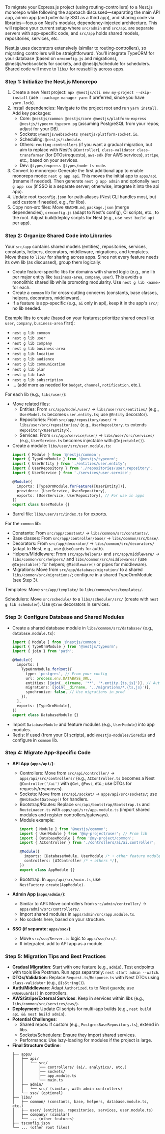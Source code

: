 To migrate your Express.js project (using routing-controllers) to a Nest.js monorepo while following the approach discussed—separating the main API app, admin app (and potentially SSO as a third app), and sharing code via libraries—focus on Nest's modular, dependency-injected architecture. This will replace your current setup where `src/admin` and `src/api` are separate servers with app-specific code, and `src/app` holds shared models, repositories, services, etc.

Nest.js uses decorators extensively (similar to routing-controllers), so migrating controllers will be straightforward. You'll integrate TypeORM for your database (based on `ormconfig.js` and migrations), @nestjs/websockets for sockets, and @nestjs/schedule for schedulers. Shared code will move to `libs/` for reusability across apps.

### Step 1: Initialize the Nest.js Monorepo
1. Create a new Nest project: `npx @nestjs/cli new my-project --skip-install` (use `--package-manager yarn` if preferred, since you have `yarn.lock`).
2. Install dependencies: Navigate to the project root and run `yarn install`. Add key packages:
   - Core: `@nestjs/common @nestjs/core @nestjs/platform-express @nestjs/typeorm typeorm pg` (assuming PostgreSQL from your repos; adjust for your DB).
   - Sockets: `@nestjs/websockets @nestjs/platform-socket.io`.
   - Scheduling: `@nestjs/schedule`.
   - Others: `routing-controllers` (if you want a gradual migration, but aim to replace with Nest's `@Controller`), `class-validator class-transformer` (for DTOs/requests), `aws-sdk` (for AWS services), `stripe`, etc., based on your services.
   - Dev: `@types/express @types/node ts-node`.
3. Convert to monorepo: Generate the first additional app to enable monorepo mode: `nest g app api`. This moves the initial app to `apps/api` (rename if needed). Then generate `nest g app admin` and optionally `nest g app sso` (if SSO is a separate server; otherwise, integrate it into the api app).
4. Update root `tsconfig.json` for path aliases (Nest CLI handles most, but add custom if needed, e.g., for libs).
5. Copy non-src files: Move `README.md`, `package.json` (merge dependencies), `ormconfig.js` (adapt to Nest's config), CI scripts, etc., to the root. Adjust build/deploy scripts for Nest (e.g., use `nest build api` per app).

### Step 2: Organize Shared Code into Libraries
Your `src/app` contains shared models (entities), repositories, services, constants, helpers, decorators, middleware, migrations, and templates. Move these to `libs/` for sharing across apps. Since not every feature needs its own lib (as discussed), group them logically:
- Create feature-specific libs for domains with shared logic (e.g., one lib per major entity like `business-area`, `company`, `user`). This avoids a monolithic shared lib while promoting modularity. Use `nest g lib <name>` for each.
- Create a `common` lib for cross-cutting concerns (constants, base classes, helpers, decorators, middleware).
- If a feature is app-specific (e.g., `ai` only in api), keep it in the app's `src/`; no lib needed.

Example libs to create (based on your features; prioritize shared ones like `user`, `company`, `business-area` first):
- `nest g lib common`
- `nest g lib user`
- `nest g lib company`
- `nest g lib business-area`
- `nest g lib location`
- `nest g lib audience`
- `nest g lib communication`
- `nest g lib plan`
- `nest g lib task`
- `nest g lib subscription`
- ... (add more as needed for `budget`, `channel`, `notification`, etc.).

For each lib (e.g., `libs/user/`):
- Move related files:
  - Entities: From `src/app/model/user/` → `libs/user/src/entities/` (e.g., `UserModel.ts` becomes `user.entity.ts`; use `@Entity` decorator).
  - Repositories: From `src/app/repository/user/` → `libs/user/src/repositories/` (e.g., `UserRepository.ts` extends `Repository<UserEntity>`).
  - Services: From `src/app/service/user/` → `libs/user/src/services/` (e.g., `UserService.ts` becomes injectable with `@Injectable()`).
- Create a module: `libs/user/src/user.module.ts`:
  ```typescript
  import { Module } from '@nestjs/common';
  import { TypeOrmModule } from '@nestjs/typeorm';
  import { UserEntity } from './entities/user.entity';
  import { UserRepository } from './repositories/user.repository';
  import { UserService } from './services/user.service';

  @Module({
    imports: [TypeOrmModule.forFeature([UserEntity])],
    providers: [UserService, UserRepository],
    exports: [UserService, UserRepository], // For use in apps
  })
  export class UserModule {}
  ```
- Barrel file: `libs/user/src/index.ts` for exports.

For the `common` lib:
- Constants: From `src/app/constant/` → `libs/common/src/constants/`.
- Base classes: From `src/app/controller/base/` → `libs/common/src/base/`.
- Decorators: From `src/app/decorator/` → `libs/common/src/decorators/` (adapt to Nest, e.g., use `@UseGuards` for auth).
- Helpers/Middleware: From `src/app/helpers/` and `src/app/middleware/` → `libs/common/src/helpers/` and `libs/common/src/middlewares/` (use `@Injectable()` for helpers; `@Middleware()` or pipes for middleware).
- Migrations: Move from `src/app/database/migration/` to a shared `libs/common/src/migrations/`; configure in a shared TypeOrmModule (see Step 3).

Templates: Move `src/app/template/` to `libs/common/src/templates/`.

Schedulers: Move `src/schedule/` to a `libs/scheduler/src/` (create with `nest g lib scheduler`). Use `@Cron` decorators in services.

### Step 3: Configure Database and Shared Modules
- Create a shared database module in `libs/common/src/database/` (e.g., `database.module.ts`):
  ```typescript
  import { Module } from '@nestjs/common';
  import { TypeOrmModule } from '@nestjs/typeorm';
  import { join } from 'path';

  @Module({
    imports: [
      TypeOrmModule.forRoot({
        type: 'postgres', // From your config
        url: process.env.DATABASE_URL,
        entities: [join(__dirname, '**', '*.entity.{ts,js}')], // Auto-load from libs
        migrations: [join(__dirname, '../migrations/*.{ts,js}')],
        synchronize: false, // Use migrations in prod
      }),
    ],
    exports: [TypeOrmModule],
  })
  export class DatabaseModule {}
  ```
- Import `DatabaseModule` and feature modules (e.g., `UserModule`) into app modules.
- Redis: If used (from your CI scripts), add `@nestjs-modules/ioredis` and configure in `common` lib.

### Step 4: Migrate App-Specific Code
- **API App (`apps/api/`)**:
  - Controllers: Move from `src/api/controller/` → `apps/api/src/controllers/` (e.g., `AIController.ts` becomes a Nest `@Controller('/ai')` with `@Get`, `@Post`, etc.; use DTOs for requests/responses).
  - Sockets: Move from `src/api/socket/` → `apps/api/src/sockets/`; use `@WebSocketGateway()` for handlers.
  - Bootstrap/Routes: Replace `src/api/bootstrap/Bootstrap.ts` and `RouteLoader.ts` with `apps/api/src/app.module.ts` (import shared modules and register controllers/gateways).
  - Module example:
    ```typescript
    import { Module } from '@nestjs/common';
    import { UserModule } from '@my-project/user'; // From lib
    import { DatabaseModule } from '@my-project/common';
    import { AIController } from './controllers/ai/ai.controller';

    @Module({
      imports: [DatabaseModule, UserModule /* + other feature modules */],
      controllers: [AIController /* + others */],
    })
    export class AppModule {}
    ```
  - Bootstrap: In `apps/api/src/main.ts`, use `NestFactory.create(AppModule)`.

- **Admin App (`apps/admin/`)**:
  - Similar to API: Move controllers from `src/admin/controller/` → `apps/admin/src/controllers/`.
  - Import shared modules in `apps/admin/src/app.module.ts`.
  - No sockets here, based on your structure.

- **SSO (if separate: `apps/sso/`)**:
  - Move `src/sso/Server.ts` logic to `apps/sso/src/`.
  - If integrated, add to API app as a module.

### Step 5: Migration Tips and Best Practices
- **Gradual Migration**: Start with one feature (e.g., `admin`). Test endpoints with tools like Postman. Run apps separately: `nest start admin --watch`.
- **DTOs/Validation**: Replace `Request.ts`/`Response.ts` with Nest DTOs using `class-validator` (e.g., `@IsString()`).
- **Auth/Middleware**: Adapt `Authorized.ts` to Nest guards; use `@UseGuards()` in controllers.
- **AWS/Stripe/External Services**: Keep in services within libs (e.g., `libs/common/src/services/aws/`).
- **Deployment**: Update CI scripts for multi-app builds (e.g., `nest build api && nest build admin`).
- **Potential Challenges**:
  - Shared repos: If custom (e.g., `PostgresBaseRepository.ts`), extend in libs.
  - Sockets/Schedulers: Ensure they import shared services.
  - Performance: Use lazy-loading for modules if the project is large.
- **Final Structure Outline**:
  ```
  ├── apps/
  │   ├── api/
  │   │   └── src/
  │   │       ├── controllers/ (ai/, analytics/, etc.)
  │   │       ├── sockets/
  │   │       ├── app.module.ts
  │   │       └── main.ts
  │   ├── admin/
  │   │   └── src/ (similar, with admin controllers)
  │   └── sso/ (optional)
  ├── libs/
  │   ├── common/ (constants, base, helpers, database.module.ts, etc.)
  │   ├── user/ (entities, repositories, services, user.module.ts)
  │   ├── company/ (similar)
  │   └── ... (other features)
  ├── tsconfig.json
  └── ... (other root files)
  ```